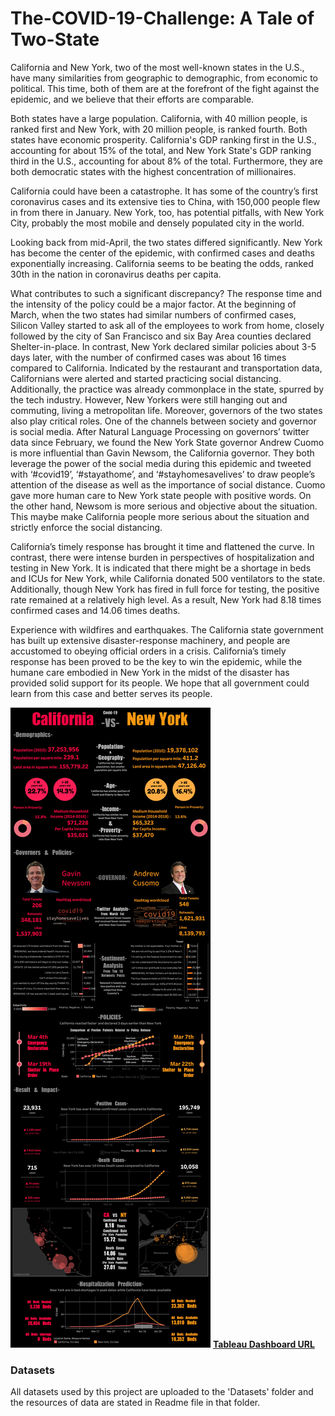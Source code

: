 # The-COVID-19-Challenge: A Tale of Two-State

California and New York, two of the most well-known states in the U.S., have many similarities from geographic to demographic, from economic to political. This time, both of them are at the forefront of the fight against the epidemic, and we believe that their efforts are comparable.

Both states have a large population. California, with 40 million people, is ranked first and New York, with 20 million people, is ranked fourth. Both states have economic prosperity. California's GDP ranking first in the U.S., accounting for about 15% of the total, and New York State's GDP ranking third in the U.S., accounting for about 8% of the total. Furthermore, they are both democratic states with the highest concentration of millionaires.

California could have been a catastrophe. It has some of the country’s first coronavirus cases and its extensive ties to China, with 150,000 people flew in from there in January. New York, too, has potential pitfalls, with New York City, probably the most mobile and densely populated city in the world.

Looking back from mid-April, the two states differed significantly. New York has become the center of the epidemic, with confirmed cases and deaths exponentially increasing. California seems to be beating the odds, ranked 30th in the nation in coronavirus deaths per capita.

What contributes to such a significant discrepancy? The response time and the intensity of the policy could be a major factor. At the beginning of March, when the two states had similar numbers of confirmed cases, Silicon Valley started to ask all of the employees to work from home, closely followed by the city of San Francisco and six Bay Area counties declared Shelter-in-place. In contrast, New York declared similar policies about 3-5 days later, with the number of confirmed cases was about 16 times compared to California. Indicated by the restaurant and transportation data, Californians were alerted and started practicing social distancing. Additionally, the practice was already commonplace in the state, spurred by the tech industry. However, New Yorkers were still hanging out and commuting, living a metropolitan life. Moreover, governors of the two states also play critical roles. One of the channels between society and governor is social media. After Natural Language Processing on governors’ twitter data since February, we found the New York State governor Andrew Cuomo is more influential than Gavin Newsom, the California governor. They both leverage the power of the social media during this epidemic and tweeted with ‘#covid19’, ‘#stayathome’, and ‘#stayhomesavelives’ to draw people’s attention of the disease as well as the importance of social distance. Cuomo gave more human care to New York state people with positive words. On the other hand, Newsom is more serious and objective about the situation. This maybe make California people more serious about the situation and strictly enforce the social distancing.

California’s timely response has brought it time and flattened the curve. In contrast, there were intense burden in perspectives of hospitalization and testing in New York. It is indicated that there might be a shortage in beds and ICUs for New York, while California donated 500 ventilators to the state. Additionally, though New York has fired in full force for testing, the positive rate remained at a relatively high level. As a result, New York had 8.18 times confirmed cases and 14.06 times deaths. 

Experience with wildfires and earthquakes. The California state government has built up extensive disaster-response machinery, and people are accustomed to obeying official orders in a crisis. California’s timely response has been proved to be the key to win the epidemic, while the humane care embodied in New York in the midst of the disaster has provided solid support for its people. We hope that all government could learn from this case and better serves its people.


![pic1](/A_Tale_of_Two_States.png)
**[Tableau Dashboard URL](https://public.tableau.com/profile/yiying7787#!/vizhome/Book1_15852641796700/CAvsNY2?publish=yes)**


### Datasets
All datasets used by this project are uploaded to the 'Datasets' folder and the resources of data are stated in Readme file in that folder.
